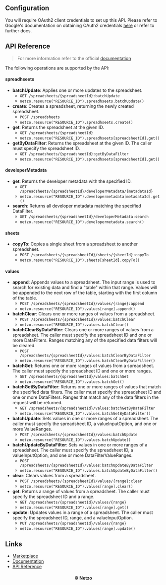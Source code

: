 ## Configuration

You will require OAuth2 client credentials to set up this API. Please refer to
Google's documentation on obtaining OAuth2 credentials
[here](https://developers.google.com/identity/protocols/oauth2) or refer to
further docs.

## API Reference

> For more information refer to the official [documentation](#links)

The following operations are supported by the API:

#### spreadhseets

- **batchUpdate**: Applies one or more updates to the spreadsheet.
  - `GET /spreadsheets/{spreadsheetId}:batchUpdate`
  - `netzo.resource("RESOURCE_ID").spreadhseets.batchUpdate()`
- **create**: Creates a spreadsheet, returning the newly created spreadsheet.
  - `POST /spreadsheets`
  - `netzo.resource("RESOURCE_ID").spreadhseets.create()`
- **get**: Returns the spreadsheet at the given ID.
  - `GET /spreadsheets/{spreadsheetId}`
  - `netzo.resource("RESOURCE_ID").spreadhseets[spreadsheetId].get()`
- **getByDataFilter**: Returns the spreadsheet at the given ID. The caller must
  specify the spreadsheet ID.
  - `GET /spreadsheets/{spreadsheetId}:getByDataFilter`
  - `netzo.resource("RESOURCE_ID").spreadhseets[spreadsheetId].get()`

#### developerMetadata

- **get**: Returns the developer metadata with the specified ID.
  - `GET /spreadsheets/{spreadsheetId}/developerMetadata/{metadataId}`
  - `netzo.resource("RESOURCE_ID").developermetadata[metadataId].get()`
- **search**: Returns all developer metadata matching the specified DataFilter.
  - `GET /spreadsheets/{spreadsheetId}/developerMetadata:search`
  - `netzo.resource("RESOURCE_ID").developermetadata.search()`

#### sheets

- **copyTo**: Copies a single sheet from a spreadsheet to another spreadsheet.
  - `POST /spreadsheets/{spreadsheetId}/sheets/{sheetId}:copyTo`
  - `netzo.resource("RESOURCE_ID").sheets[sheetId].copyTo()`

#### values

- **append**: Appends values to a spreadsheet. The input range is used to search
  for existing data and find a "table" within that range. Values will be
  appended to the next row of the table, starting with the first column of the
  table.
  - `POST /spreadsheets/{spreadsheetId}/values/{range}:append`
  - `netzo.resource("RESOURCE_ID").values[range].append()`
- **batchClear**: Clears one or more ranges of values from a spreadsheet.
  - `POST /spreadsheets/{spreadsheetId}/values:batchClear`
  - `netzo.resource("RESOURCE_ID").values.batchClear()`
- **batchClearByDataFilter**: Clears one or more ranges of values from a
  spreadsheet. The caller must specify the spreadsheet ID and one or more
  DataFilters. Ranges matching any of the specified data filters will be
  cleared.
  - `POST /spreadsheets/{spreadsheetId}/values:batchClearByDataFilter`
  - `netzo.resource("RESOURCE_ID").values.batchClearByDataFilter()`
- **batchGet**: Returns one or more ranges of values from a spreadsheet. The
  caller must specify the spreadsheet ID and one or more ranges.
  - `GET /spreadsheets/{spreadsheetId}/values:batchGet`
  - `netzo.resource("RESOURCE_ID").values.batchGet()`
- **batchGetByDataFilter**: Returns one or more ranges of values that match the
  specified data filters. The caller must specify the spreadsheet ID and one or
  more DataFilters. Ranges that match any of the data filters in the request
  will be returned.
  - `GET /spreadsheets/{spreadsheetId}/values:batchGetByDataFilter`
  - `netzo.resource("RESOURCE_ID").values.batchGetByDataFilter()`
- **batchUpdate**: Sets values in one or more ranges of a spreadsheet. The
  caller must specify the spreadsheet ID, a valueInputOption, and one or more
  ValueRanges.
  - `POST /spreadsheets/{spreadsheetId}/values:batchUpdate`
  - `netzo.resource("RESOURCE_ID").values.batchUpdate()`
- **batchUpdateByDataFilter**: Sets values in one or more ranges of a
  spreadsheet. The caller must specify the spreadsheet ID, a valueInputOption,
  and one or more DataFilterValueRanges.
  - `POST /spreadsheets/{spreadsheetId}/values:batchUpdateByDataFilter`
  - `netzo.resource("RESOURCE_ID").values.batchUpdateByDataFilter()`
- **clear**: Clears values from a spreadsheet.
  - `POST /spreadsheets/{spreadsheetId}/values/{range}:clear`
  - `netzo.resource("RESOURCE_ID").values[range].clear()`
- **get**: Returns a range of values from a spreadsheet. The caller must specify
  the spreadsheet ID and a range.
  - `GET /spreadsheets/{spreadsheetId}/values/{range}`
  - `netzo.resource("RESOURCE_ID").values[range].get()`
- **update**: Updates values in a range of a spreadsheet. The caller must
  specify the spreadsheet ID, range, and a valueInputOption.
  - `PUT /spreadsheets/{spreadsheetId}/values/{range}`
  - `netzo.resource("RESOURCE_ID").values[range].update()`

## Links

- [Marketplace](https://app.netzo.io/resources/resource-http-google-sheets)
- [Documentation](https://developers.google.com/sheets/api)
- [API Reference](https://developers.google.com/sheets/api/reference/rest)

<div align="center">
  <h4>© Netzo</h4>
</div>
